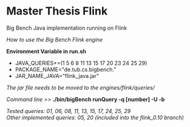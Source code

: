 # Master Thesis Flink
Big Bench Java implementation running on Flink

*How to use the Big Bench Flink engine*

**Environment Variable in run.sh**
- JAVA_QUERIES+=(1 5 6 8 11 13 15 17 20 23 24 25 29)
- PACKAGE_NAME="de.tub.cs.bigbench."
- JAR_NAME_JAVA="flink_java.jar"

*The jar file needs to be moved to the engines/flink/queries/*

*Command line >>* **./bin/bigBench runQuery -q [number] -U -b**

*Tested queries: 01, 06, 08, 11, 13, 15, 17, 24, 25, 29*  
*Other implemented queries: 05, 20 (included into the flink_0.10 branch)*
